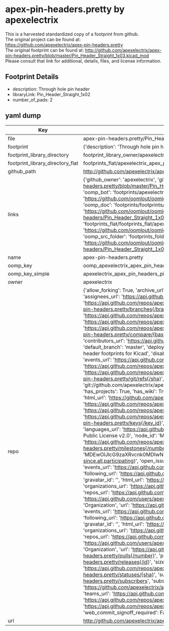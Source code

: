 # apex-pin-headers.pretty by apexelectrix  
This is a harvested standardized copy of a footprint from github.  
The original project can be found at:  
https://github.com/apexelectrix/apex-pin-headers.pretty  
The original footprint can be found at:
http://github.com/apexelectrix/apex-pin-headers.pretty/blob/master/Pin_Header_Straight_1x03.kicad_mod
Please consult that link for additional, details, files, and license information.  
## Footprint Details
* description: Through hole pin header  
* libraryLink: Pin_Header_Straight_1x02  
* number_of_pads: 2  
## yaml dump  
| Key | Value |  
| --- | --- |  
| file | apex-pin-headers.pretty/Pin_Header_Straight_1x02.kicad_mod |  
| footprint | {'description': 'Through hole pin header', 'libraryLink': 'Pin_Header_Straight_1x02', 'number_of_pads': 2} |  
| footprint_library_directory | footprint_library_owner/apexelectrix_apex-pin-headers.pretty |  
| footprint_library_directory_flat | footprints_flat/apexelectrix_apex_pin_headers_pin_header_straight_1x02/working |  
| github_path | http://github.com/apexelectrix/apex-pin-headers.pretty/blob/master/Pin_Header_Straight_1x02.kicad_mod |  
| links | {'github_owner': 'apexelectrix', 'github_repo_name': 'apex-pin-headers.pretty', 'github_src': 'http://github.com/apexelectrix/apex-pin-headers.pretty/blob/master/Pin_Header_Straight_1x03.kicad_mod', 'github_src_repo': 'https://github.com/apexelectrix/apex-pin-headers.pretty', 'oomp_bot': 'footprints/apexelectrix_apex_pin_headers_pin_header_straight_1x02/working', 'oomp_bot_github': 'https://github.com/oomlout/oomlout_oomp_footprint_bot/tree/main/footprints/apexelectrix_apex_pin_headers_pin_header_straight_1x02/working', 'oomp_doc': 'footprints/footprints/apexelectrix/apex-pin-headers/Pin_Header_Straight_1x02/working/', 'oomp_doc_github': 'https://github.com/oomlout/oomlout_oomp_footprint_doc/tree/main/footprints/footprints/apexelectrix/apex-pin-headers/Pin_Header_Straight_1x02/working', 'oomp_src_flat': 'footprints_flat/footprints_flat/apexelectrix_apex_pin_headers_pin_header_straight_1x02/working', 'oomp_src_flat_github': 'https://github.com/oomlout/oomlout_oomp_footprint_src/tree/main/footprints_flat/apexelectrix_apex_pin_headers_pin_header_straight_1x02/working', 'oomp_src_folder': 'footprints_folder/footprints_folder/apexelectrix/apex-pin-headers/Pin_Header_Straight_1x02/working', 'oomp_src_folder_github': 'https://github.com/oomlout/oomlout_oomp_footprint_src/tree/main/footprints_folder/apexelectrix/apex-pin-headers/Pin_Header_Straight_1x02/working'} |  
| name | apex-pin-headers.pretty |  
| oomp_key | oomp_apexelectrix_apex_pin_headers_pin_header_straight_1x02 |  
| oomp_key_simple | apexelectrix_apex_pin_headers_pin_header_straight_1x02 |  
| owner | apexelectrix |  
| repo | {'allow_forking': True, 'archive_url': 'https://api.github.com/repos/apexelectrix/apex-pin-headers.pretty/{archive_format}{/ref}', 'archived': False, 'assignees_url': 'https://api.github.com/repos/apexelectrix/apex-pin-headers.pretty/assignees{/user}', 'blobs_url': 'https://api.github.com/repos/apexelectrix/apex-pin-headers.pretty/git/blobs{/sha}', 'branches_url': 'https://api.github.com/repos/apexelectrix/apex-pin-headers.pretty/branches{/branch}', 'clone_url': 'https://github.com/apexelectrix/apex-pin-headers.pretty.git', 'collaborators_url': 'https://api.github.com/repos/apexelectrix/apex-pin-headers.pretty/collaborators{/collaborator}', 'comments_url': 'https://api.github.com/repos/apexelectrix/apex-pin-headers.pretty/comments{/number}', 'commits_url': 'https://api.github.com/repos/apexelectrix/apex-pin-headers.pretty/commits{/sha}', 'compare_url': 'https://api.github.com/repos/apexelectrix/apex-pin-headers.pretty/compare/{base}...{head}', 'contents_url': 'https://api.github.com/repos/apexelectrix/apex-pin-headers.pretty/contents/{+path}', 'contributors_url': 'https://api.github.com/repos/apexelectrix/apex-pin-headers.pretty/contributors', 'created_at': '2015-08-04T19:09:52Z', 'default_branch': 'master', 'deployments_url': 'https://api.github.com/repos/apexelectrix/apex-pin-headers.pretty/deployments', 'description': 'Pin header footprints for Kicad', 'disabled': False, 'downloads_url': 'https://api.github.com/repos/apexelectrix/apex-pin-headers.pretty/downloads', 'events_url': 'https://api.github.com/repos/apexelectrix/apex-pin-headers.pretty/events', 'fork': False, 'forks': 0, 'forks_count': 0, 'forks_url': 'https://api.github.com/repos/apexelectrix/apex-pin-headers.pretty/forks', 'full_name': 'apexelectrix/apex-pin-headers.pretty', 'git_commits_url': 'https://api.github.com/repos/apexelectrix/apex-pin-headers.pretty/git/commits{/sha}', 'git_refs_url': 'https://api.github.com/repos/apexelectrix/apex-pin-headers.pretty/git/refs{/sha}', 'git_tags_url': 'https://api.github.com/repos/apexelectrix/apex-pin-headers.pretty/git/tags{/sha}', 'git_url': 'git://github.com/apexelectrix/apex-pin-headers.pretty.git', 'has_discussions': False, 'has_downloads': True, 'has_issues': True, 'has_pages': False, 'has_projects': True, 'has_wiki': True, 'homepage': '', 'hooks_url': 'https://api.github.com/repos/apexelectrix/apex-pin-headers.pretty/hooks', 'html_url': 'https://github.com/apexelectrix/apex-pin-headers.pretty', 'id': 40204069, 'is_template': False, 'issue_comment_url': 'https://api.github.com/repos/apexelectrix/apex-pin-headers.pretty/issues/comments{/number}', 'issue_events_url': 'https://api.github.com/repos/apexelectrix/apex-pin-headers.pretty/issues/events{/number}', 'issues_url': 'https://api.github.com/repos/apexelectrix/apex-pin-headers.pretty/issues{/number}', 'keys_url': 'https://api.github.com/repos/apexelectrix/apex-pin-headers.pretty/keys{/key_id}', 'labels_url': 'https://api.github.com/repos/apexelectrix/apex-pin-headers.pretty/labels{/name}', 'language': None, 'languages_url': 'https://api.github.com/repos/apexelectrix/apex-pin-headers.pretty/languages', 'license': {'key': 'gpl-2.0', 'name': 'GNU General Public License v2.0', 'node_id': 'MDc6TGljZW5zZTg=', 'spdx_id': 'GPL-2.0', 'url': 'https://api.github.com/licenses/gpl-2.0'}, 'merges_url': 'https://api.github.com/repos/apexelectrix/apex-pin-headers.pretty/merges', 'milestones_url': 'https://api.github.com/repos/apexelectrix/apex-pin-headers.pretty/milestones{/number}', 'mirror_url': None, 'name': 'apex-pin-headers.pretty', 'network_count': 0, 'node_id': 'MDEwOlJlcG9zaXRvcnk0MDIwNDA2OQ==', 'notifications_url': 'https://api.github.com/repos/apexelectrix/apex-pin-headers.pretty/notifications{?since,all,participating}', 'open_issues': 0, 'open_issues_count': 0, 'organization': {'avatar_url': 'https://avatars.githubusercontent.com/u/6211642?v=4', 'events_url': 'https://api.github.com/users/apexelectrix/events{/privacy}', 'followers_url': 'https://api.github.com/users/apexelectrix/followers', 'following_url': 'https://api.github.com/users/apexelectrix/following{/other_user}', 'gists_url': 'https://api.github.com/users/apexelectrix/gists{/gist_id}', 'gravatar_id': '', 'html_url': 'https://github.com/apexelectrix', 'id': 6211642, 'login': 'apexelectrix', 'node_id': 'MDEyOk9yZ2FuaXphdGlvbjYyMTE2NDI=', 'organizations_url': 'https://api.github.com/users/apexelectrix/orgs', 'received_events_url': 'https://api.github.com/users/apexelectrix/received_events', 'repos_url': 'https://api.github.com/users/apexelectrix/repos', 'site_admin': False, 'starred_url': 'https://api.github.com/users/apexelectrix/starred{/owner}{/repo}', 'subscriptions_url': 'https://api.github.com/users/apexelectrix/subscriptions', 'type': 'Organization', 'url': 'https://api.github.com/users/apexelectrix'}, 'owner': {'avatar_url': 'https://avatars.githubusercontent.com/u/6211642?v=4', 'events_url': 'https://api.github.com/users/apexelectrix/events{/privacy}', 'followers_url': 'https://api.github.com/users/apexelectrix/followers', 'following_url': 'https://api.github.com/users/apexelectrix/following{/other_user}', 'gists_url': 'https://api.github.com/users/apexelectrix/gists{/gist_id}', 'gravatar_id': '', 'html_url': 'https://github.com/apexelectrix', 'id': 6211642, 'login': 'apexelectrix', 'node_id': 'MDEyOk9yZ2FuaXphdGlvbjYyMTE2NDI=', 'organizations_url': 'https://api.github.com/users/apexelectrix/orgs', 'received_events_url': 'https://api.github.com/users/apexelectrix/received_events', 'repos_url': 'https://api.github.com/users/apexelectrix/repos', 'site_admin': False, 'starred_url': 'https://api.github.com/users/apexelectrix/starred{/owner}{/repo}', 'subscriptions_url': 'https://api.github.com/users/apexelectrix/subscriptions', 'type': 'Organization', 'url': 'https://api.github.com/users/apexelectrix'}, 'private': False, 'pulls_url': 'https://api.github.com/repos/apexelectrix/apex-pin-headers.pretty/pulls{/number}', 'pushed_at': '2015-08-19T18:12:52Z', 'releases_url': 'https://api.github.com/repos/apexelectrix/apex-pin-headers.pretty/releases{/id}', 'size': 124, 'ssh_url': 'git@github.com:apexelectrix/apex-pin-headers.pretty.git', 'stargazers_count': 1, 'stargazers_url': 'https://api.github.com/repos/apexelectrix/apex-pin-headers.pretty/stargazers', 'statuses_url': 'https://api.github.com/repos/apexelectrix/apex-pin-headers.pretty/statuses/{sha}', 'subscribers_count': 2, 'subscribers_url': 'https://api.github.com/repos/apexelectrix/apex-pin-headers.pretty/subscribers', 'subscription_url': 'https://api.github.com/repos/apexelectrix/apex-pin-headers.pretty/subscription', 'svn_url': 'https://github.com/apexelectrix/apex-pin-headers.pretty', 'tags_url': 'https://api.github.com/repos/apexelectrix/apex-pin-headers.pretty/tags', 'teams_url': 'https://api.github.com/repos/apexelectrix/apex-pin-headers.pretty/teams', 'temp_clone_token': None, 'topics': [], 'trees_url': 'https://api.github.com/repos/apexelectrix/apex-pin-headers.pretty/git/trees{/sha}', 'updated_at': '2022-12-08T23:49:56Z', 'url': 'https://api.github.com/repos/apexelectrix/apex-pin-headers.pretty', 'visibility': 'public', 'watchers': 1, 'watchers_count': 1, 'web_commit_signoff_required': False} |  
| url | http://github.com/apexelectrix/apex-pin-headers.pretty |  

